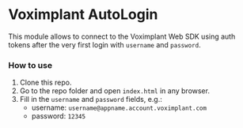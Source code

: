 #  Voximplant AutoLogin

This module allows to connect to the Voximplant Web SDK using auth tokens after the very first login with `username` and `password`.

### How to use

1. Clone this repo.
1. Go to the repo folder and open `index.html` in any browser.
1. Fill in the `username` and `password` fields, e.g.:
    * username: `username@appname.account.voximplant.com`
    * password: `12345`
